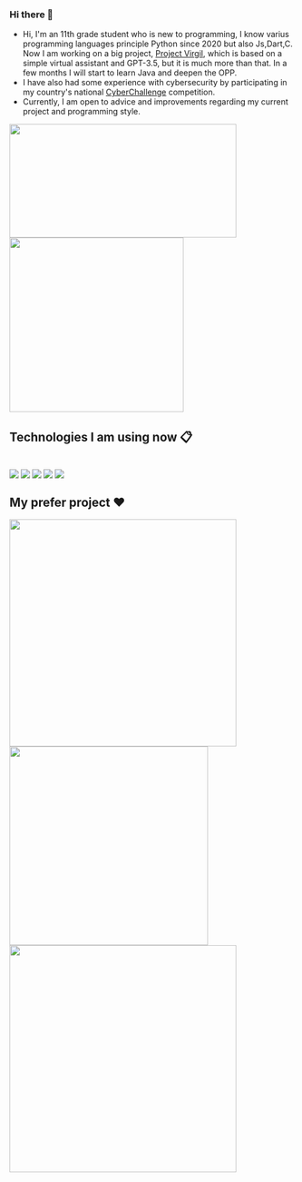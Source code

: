 ### Hi there 👋

- Hi, I'm an 11th grade student who is new to programming, I know varius programming languages principle Python since 2020 but also Js,Dart,C.
  Now I am working on a big project, [Project Virgil](https://github.com/Retr0100/ProjectVirgil), which is based on a simple virtual assistant and GPT-3.5, but it is much more than that.
  In a few months I will start to learn Java and deepen the OPP.
- I have also had some experience with cybersecurity by participating in my country's national [CyberChallenge](https://cyberchallenge.it/) competition.
- Currently, I am open to advice and improvements regarding my current project and programming style.
  
<a href="https://github.com/Retr0100/">
  <img height=200 width = 400  align="center" src="https://github-readme-stats.vercel.app/api?username=Retr0100&show_icons=true&theme=synthwave&rank_icon=github" />
</a>
<a href="https://github.com/Retr0100/">
  <img width = 307 align="center" src="https://github-readme-stats.vercel.app/api/top-langs/?username=Retr0100&layout=compact&langs_count=5&hide=html&theme=synthwave" />
</a>

## Technologies I am using now 📋
<div style="display: inline_block"><br>
  <img align="center" src="https://img.shields.io/badge/Python-3776AB?style=for-the-badge&logo=python&logoColor=white">
  <img align="center" src="https://img.shields.io/badge/Flutter-02569B?style=for-the-badge&logo=flutter&logoColor=white">
  <img align="center"  src="https://img.shields.io/badge/Dart-0175C2?style=for-the-badge&logo=dart&logoColor=white">
  <img align="center"  src="https://img.shields.io/badge/Flask-000000?style=for-the-badge&logo=flask&logoColor=white">
  <img align="center"  src="https://img.shields.io/badge/MongoDB-4EA94B?style=for-the-badge&logo=mongodb&logoColor=white">
</div>

## My prefer project ❤️

<a href="https://github.com/Retr0100/ProjectVirgil">
  <img width = 400 align="center" src="https://github-readme-stats.vercel.app/api/pin/?username=Retr0100&repo=ProjectVirgil&theme=synthwave" />
</a>
<a href="https://github.com/Retr0100/VirgilAPI">
  <img width = 350 align="center" src="https://github-readme-stats.vercel.app/api/pin/?username=Retr0100&repo=VirgilAPI&theme=synthwave" />
</a>

<a href="https://github.com/Retr0100/VirgilApp">
  <img width = 400 align="center" src="https://github-readme-stats.vercel.app/api/pin/?username=Retr0100&repo=VirgilApp&theme=synthwave" />
</a>


